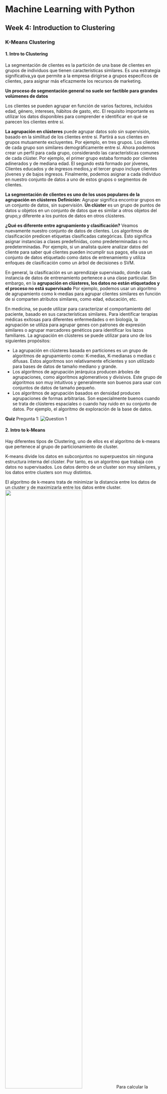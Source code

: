 # **Machine Learning with Python**
## **Week 4: Introduction to Clustering**
### **K-Means Clustering**
#### **1. Intro to Clustering**
La segmentación de clientes es la partición de una base de clientes en grupos de individuos que tienen características similares. Es una estrategia significativa,ya que permite a la empresa dirigirse a grupos específicos de clientes,
para asignar más eficazmente los recursos de marketing.

**Un proceso de segmentación general no suele ser factible para grandes volúmenes de datos**

Los clientes se pueden agrupar en función de varios factores, incluidos edad, género, intereses, hábitos de gasto, etc.
El requisito importante es utilizar los datos disponibles para comprender e identificar en qué se parecen los clientes entre sí.

**La agrupación en clústeres** puede agrupar datos solo sin supervisión, basado en la similitud de los clientes entre sí. Partirá a sus clientes en grupos mutuamente excluyentes. Por ejemplo, en tres grupos. Los clientes de cada grupo son similares demográficamente entre sí. Ahora podemos crear un perfil para cada grupo, considerando las características comunes de cada clúster.
Por ejemplo, el primer grupo estaba formado por clientes adinerados y de mediana edad. El segundo está formado por jóvenes, Clientes educados y de ingresos medios,y el tercer grupo incluye clientes jóvenes y de bajos ingresos.
Finalmente, podemos asignar a cada individuo en nuestro conjunto de datos a uno de estos grupos o segmentos de clientes.

**La segmentación de clientes es uno de los usos populares de la agrupación en clústeres**
**Definición**:
Agrupar significa encontrar grupos en un conjunto de datos, sin supervisión.
**Un clúster** es un grupo de puntos de datos u objetos en un conjunto de datos que es similar a otros objetos del grupo,y diferente a los puntos de datos en otros clústeres.

**¿Qué es diferente entre agrupamiento y clasificación?**
Veamos nuevamente nuestro conjunto de datos de clientes.
Los algoritmos de clasificación predicen etiquetas clasificadas categóricas.
Esto significa asignar instancias a clases predefinidas, como predeterminadas o no predeterminadas.
Por ejemplo, si un analista quiere analizar datos del cliente para saber qué clientes pueden incumplir sus pagos,
ella usa un conjunto de datos etiquetado como datos de entrenamiento y utiliza enfoques de clasificación como un árbol de decisiones o SVM.

En general, la clasificación es un aprendizaje supervisado, donde cada instancia de datos de entrenamiento pertenece a una clase particular. Sin embargo, en la **agrupación en clústeres, los datos no están etiquetados y el proceso no está supervisado**
Por ejemplo, podemos usar un algoritmo de agrupamiento como k-medias para agrupar clientes similares en función de si comparten atributos similares, como edad, educación, etc.

En medicina, se puede utilizar para caracterizar el comportamiento del paciente, basado en sus características similares. Para identificar terapias médicas exitosas para diferentes enfermedades o en biología,
la agrupación se utiliza para agrupar genes con patrones de expresión similares
o agrupar marcadores genéticos para identificar los lazos familiares.
La agrupación en clústeres se puede utilizar para uno de los siguientes propósitos:
* La agrupación en clústeres basada en particiones es un grupo de algoritmos de agrupamiento como: K-medias, K-medianas o medias c difusas. Estos algoritmos son relativamente eficientes y son utilizado para bases de datos de tamaño mediano y grande.
* Los algoritmos de agrupación jerárquica producen árboles de agrupaciones, como algoritmos aglomerativos y divisivos.
Este grupo de algoritmos son muy intuitivos y generalmente son buenos para usar con conjuntos de datos de tamaño pequeño.
* Los algoritmos de agrupación basados en densidad producen agrupaciones de formas arbitrarias. Son especialmente buenos cuando se trata de clústeres espaciales o cuando hay ruido en su conjunto de datos.
Por ejemplo, el algoritmo de exploración de la base de datos.

**Quiz**
Pregunta 1:
![Question 1](/home/ntamurejocolorado/Projects/Coursera/Machine-Learning-with-Python/Week_4/images/Image_1.png)

#### **2. Intro to k-Means**
Hay diferentes tipos de Clustering, uno de ellos es el algoritmo de k-means que pertenece al grupo de particionamiento de cluster.

K-means divide los datos en subconjuntos no superpuestos sin ninguna estructura interna del clúster. Por tanto, es un algoritmo que trabaja con datos no supervisados. Los datos dentro de un cluster son muy similares, y los datos entre clusters son muy distintos.

El algoritmo de k-means trata de minimizar la distancia entre los datos de un cluster y de maximizarla entre los datos entre cluster.
<img src="/home/ntamurejocolorado/Projects/Coursera/Machine-Learning-with-Python/Week_4/images/Image_2.png" width="70%">
Para calcular la distancia entre clusters podemos utilizar la distancia euclidea entre dos características o más dependiendo del número que tengamos.

**Funcionamiento de K-Means**
1. Elegir el valor de K que es el número de cluster (más adelante se explica como elegir dicho valor.)
2. Calcular la distancia entre cada centroide y todos los puntos del conjunto de datos, creando la matriz de distancias.
<img src="/home/ntamurejocolorado/Projects/Coursera/Machine-Learning-with-Python/Week_4/images/Image_4.png" width="30%">

3. Asignar a cada punto el centroide más cercado usando la matriz de distancias.
Sin embargo, esto no es una buena clusterización porque los centroides la primera vez han sido elegidos en puntos aleatoriamente, por tanto la clusterización puede ser erronea. El objetivo es minimizar este error, para ello:
4. Se mueven los centroides colocados de forma aleatoria al punto medio de todos los puntos de ese conjunto de datos.
5. Se vuelven a calcular la matriz de distancias y se repiten los pasos 2 al 5 hasta que el movimiento de los centroídes sea mínimo, es decir, el error sea mínimo y los cluster sean densos.

Sin embargo, como es un algoritmo heurístico no hay tiempo para que converge a la global óptimo y el resultado puede depender de los clústeres iniciales, lo que implica que este algoritmo convergerá en un resultado pero el resultado puede ser un óptimo local, es decir no necesariamente el mejor  resultado para resolver el problema sobre el que se aplica. Como el algoritmo es muy rápido no habría problema es probar con diferentes valores de K para ver los resultados y elegir el que mejor se adapte al conjunto.

**Quiz**
Pregunta 1:
![Question 1](/home/ntamurejocolorado/Projects/Coursera/Machine-Learning-with-Python/Week_4/images/Image_3.png)
#### **3. More on K-Means**
A continuación se hace un breve resumen del algoritmo:

1. Un algoritmo de k-means funciona colocando k centroides al azar, uno para cada grupo. Cuanto más separados estén los grupos, mejor.
2. Calcular la distancia de cada punto de datos a los centroides.
**La distancia euclidia** se usa para medir la distancia del objeto al centroide. Se utiliza porque es la más popular.
3. Asignar a cada punto de los datos a su centroide más cercano creando un grupo.
4. Una vez que cada punto de datos se ha clasificado en un grupo, recalcular la posición de los k centroides.
La nueva posición del centroide está determinada por la **media de todos los puntos del grupo**
5. Esto continúa hasta que los centroides ya no se mueven.

**¿Cómo podemos evaluar la precisión de los clusters formados por k-Means?**
Hay una forma de decir qué tan malo es cada clúster, basado en el objetivo de las k-means.
Este valor es la **distancia promedio** entre puntos de datos dentro de un grupo.

La elección correcta de K suele ser ambigua porque depende mucho de la forma y escala de la distribución de puntos en un conjunto de datos. Una de las técnicas que se utiliza comúnmente es ejecutar el agrupamiento en
los diferentes valores de K y mirando una métrica de precisión para la agrupación.
Esta métrica puede ser la media, la distancia entre los puntos de datos y el centroide de su grupo,
que indican qué tan densos son nuestros clústeres o, en qué medida minimizamos el error de agrupación.
Luego, al observar el cambio de esta métrica, podemos encontrar el mejor valor para K.

**Problema** al aumentar la cantidad de clústeres, la distancia de los centroides a los puntos de datos siempre se reducirá.Esto significa que aumentar K siempre disminuirá el error.
Entonces, el valor de la métrica en función de K se traza con el método del codo que determinará donde la tasa de disminución cambia bruscamente, siendo la K más adecuada.
el punto del codo se determina donde la tasa de disminución cambia bruscamente.
<img src="/home/ntamurejocolorado/Projects/Coursera/Machine-Learning-with-Python/Week_4/images/Image_6.png" width="70%">

**Quiz**
Pregunta 1:
![Question 1](/home/ntamurejocolorado/Projects/Coursera/Machine-Learning-with-Python/Week_4/images/Image_5.png)

### **Hierarchical Clustering**
#### **1.Intro to Hierarchical Clustering**
Hierarchical clustering construyen una jerarquía de
clústeres donde cada nodo es un clúster que consta de los clústeres de sus nodos secundarios.
Las estrategias para la agrupación jerárquica generalmente caen en
dos tipos, divisivo y aglomerativo.
Divisive es de arriba hacia abajo,
por lo que comienza con todas las observaciones en un grupo grande y lo divide
en trozos más pequeños. Piense en divisivo como dividir el grupo.
Aglomerativo es lo opuesto a divisivo. Entonces es de abajo hacia arriba
donde cada observación comienza en su propio grupo y
los pares de grupos se fusionan a medida que ascienden en la jerarquía.
El enfoque aglomerativo es más popular entre
científicos de datos, por lo que es el tema principal de este video.
Este método construye la jerarquía a partir de
los elementos individuales mediante la fusión progresiva de grupos.
<img src="/home/ntamurejocolorado/Projects/Coursera/Machine-Learning-with-Python/Week_4/images/Image_8.png" width="70%">

Esencialmente, las filas y columnas se fusionan
a medida que se fusionan los grupos y se actualiza la distancia.
Esta es una forma común de implementar este tipo de
agrupamiento y tiene la ventaja de almacenar en caché distancias entre clústeres.
Del mismo modo,
El algoritmo aglomerativo procede mediante la fusión de grupos,
y lo repetimos hasta que todos los grupos se fusionan y el árbol se completa.
**Quiz**
Pregunta 1:
![Question 1](/home/ntamurejocolorado/Projects/Coursera/Machine-Learning-with-Python/Week_4/images/Image_7.png)


#### **2.More on Hierarchical Clustering**

En este apartado hablaremos de la agrupación aglomerativa. Se trata de un enfoque de abajo hacia arriba.
Digamos que nuestro conjunto de datos tiene n puntos de datos.

1. Queremos crear n grupos, uno para cada punto de datos.
2. Cada punto se asigna como un grupo.
3. Queremos calcular la matriz de proximidad de distancia que será una tabla de n por n.
4. Ejecutar iterativamente los siguientes pasos hasta que se especifique y se alcanza el número de grupo, o hasta que solo queda un grupo.

Entonces, la **operación clave es el cálculo de la proximidad entre los grupos con un punto y también los grupos con múltiples puntos de datos**

**¿Cómo medimos las distancias entre estos grupos?**
Supongamos que tenemos un conjunto de datos de pacientes y queremos agruparlos mediante agrupación jerárquica.
Entonces, nuestros puntos de datos son pacientes con un conjunto destacado de tres dimensiones(edad, índice de masa corporal o IMC y presión arterial.)
Podemos utilizar diferentes medidas de distancia para calcular la matriz de proximidad. Por ejemplo, distancia euclidiana.

**¿cómo podemos calcular la distancia entre grupos cuando hay varios pacientes en cada grupo?**
Podemos utilizar diferentes criterios para encontrar los grupos más cercanos y fusionarlos.
En general, depende completamente del tipo de datos, la dimensionalidad de los datos y lo más importante, el conocimiento de dominio del conjunto de datos.

1. Agrupamiento de enlace único: distancia más corta entre dos puntos en cada grupo, como los puntos a y b.
2. Agrupamiento de enlaces completo: distancia más larga entre los puntos en cada grupo, como la distancia entre los puntos a y b.
3. Agrupamiento de vínculos promedio o la distancia media: distancia promedio de cada punto a un grupo.
4. Agrupamiento de vínculos centroides: Centroide es el promedio de los conjuntos de puntos de características en un grupo.
Este enlace tiene en cuenta el centroide de cada grupo. Existen tres **ventajas** principales al utilizar la agrupación en clústeres jerárquica.
Primero, no necesitamos especificar el número de clústeres necesarios para el algoritmo. En segundo lugar, la agrupación jerárquica es fácil de implementar. Y tercero, el dendrograma producido es muy útil para comprender los datos.
También hay algunas **desventajas**
* El algoritmo nunca puede deshacer ningún paso anterior.Por ejemplo, el algoritmo agrupa dos puntos y más adelante, vemos que la conexión no fue buena. El programa no puede deshacer ese paso.
* La complejidad del tiempo para la agrupación.
* Si tenemos un gran conjunto de datos, puede resultar difícil determinar el número correcto de grupos por el dendrograma.
**Comparativa con K-Means**

| **K-Means** | Hierarchical Clustering |
|-------------|-------------------------|
| Más eficiciente | Lento para grandes conjuntos de datos|
| Requiere el número de cluster en el que se desea dividir | No requiere el número de cluster |
| Proporciona sólo una partición de lo datos | Proporciona más de una partición dependiendo de la resolución de los datos |
| Devuelve diferentes clústeres cada vez que se ejecuta, debido a la inicialización aleatoria de los centroides | Siempre genera los mismos clusters|

**Quiz**
Pregunta 1:
![Question 1](/home/ntamurejocolorado/Projects/Coursera/Machine-Learning-with-Python/Week_4/images/Image_9.png)

### **Density-based Clustering**
#### **1.DBSCAN**
En este apartado nos centraremos en el escaneo de bases de datos. Un algoritmo de agrupamiento basado en densidad que es apropiado para usar al examinar datos espaciales.

La mayoría de las técnicas de agrupamiento tradicionales como K-Means, jerárquicas,y el agrupamiento difuso se puede utilizar para agrupar datos de forma **no supervisada**.

Sin embargo, cuando se aplica a tareas con grupos de formas arbitrarias o grupos dentro de grupos,es posible que las técnicas tradicionales no logren buenos resultados, es decir, que los elementos del mismo clúster no compartan suficiente similitud.

Los algoritmos basados ​​en K-Means pueden ser fáciles de entender e implementar en la práctica, pero no detecta valores atípicos. Es decir, todos los puntos se asignan a un grupo incluso si no pertenecen a ninguno.

Por el contrario, el **agrupamiento basado en densidad** ubica regiones de alta densidad que están separadas entre sí por regiones de baja densidad. La densidad en este contexto se define como el número de puntos dentro de un radio específico.
Un tipo específico y muy popular de agrupamiento basado en densidad es DBSCAN.
DBSCAN es particularmente eficaz para tareas como la identificación de clases en un contexto espacial.

**IMPORTANTE:el algoritmo DBSCAN puede descubrir cualquier cúmulo de forma arbitraria sin verse afectado por el ruido**

<img src="/home/ntamurejocolorado/Projects/Coursera/Machine-Learning-with-Python/Week_4/images/Image_10.png" width="70%">

DBSCAN se puede utilizar aquí para encontrar el grupo de estaciones que muestran las mismas condiciones meteorológicas.

**Funcionamiento**
DBSCAN son las siglas en inglés de Density-Based Spatial Clustering of Applications with Noise.

DBSCAN trabaja con la idea de que si un punto en particular pertenece a un grupo debería estar cerca de muchos otros puntos en ese grupo.

Funciona en base a dos parámetros:
* Radio(R): determina un radio específico que si incluye suficientes puntos dentro de él, lo llamamos un área densa.
* Puntos Mínimos(M): determina el número mínimo de puntos de datos que quiere en un vecindario para definir un clúster.

Un punto de datos es un** punto central** si dentro nuestra vecindad del punto hay al menos M puntos.
Por ejemplo, como hay seis puntos en el vecino de dos centímetros del punto rojo, marcamos este punto como un punto central.
<img src="/home/ntamurejocolorado/Projects/Coursera/Machine-Learning-with-Python/Week_4/images/Image_12.png" width="50%">

<img src="/home/ntamurejocolorado/Projects/Coursera/Machine-Learning-with-Python/Week_4/images/Image_14.png" width="50%">


Un punto de datos es un **punto fronterizo** si:
* Su vecindad contiene menos de M puntos de datos.
* Es accesible desde algún punto central. Aquí, accesibilidad significa que está a nuestra distancia de un punto central.

<img src="/home/ntamurejocolorado/Projects/Coursera/Machine-Learning-with-Python/Week_4/images/Image_13.png" width="50%">


**Un valor atípico** es un punto que no es un punto central y tampoco está lo suficientemente cerca como para ser accesible desde un punto central.

El siguiente paso es conectar los puntos centrales que son
vecinos y ponerlos en el mismo grupo. Entonces, un grupo se forma con al menos un punto central más todos los puntos centrales alcanzables más todas sus puntos fronterizos.

Resumen:
* DBSCAN puede encontrar grupos de formas arbitrarias. Incluso puede encontrar un grupo completamente rodeado por un grupo diferente.
* DBSCAN tiene una noción de ruido y es resistente a valores atípicos.
* DBSCAN es muy práctico en muchos problemas del mundo real porque no es necesario que se especifique el número de grupos, como K en K-medias.

**Quiz**
Pregunta 1:
![Question 1](/home/ntamurejocolorado/Projects/Coursera/Machine-Learning-with-Python/Week_4/images/Image_11.png)
